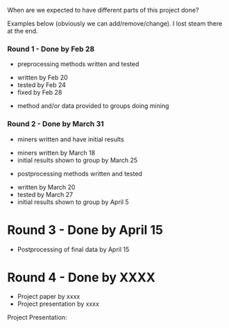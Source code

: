 When are we expected to have different parts of this project done?

Examples below (obviously we can add/remove/change).  I lost steam there at the end.


### Round 1 - Done by Feb 28
- preprocessing methods written and tested
* written by Feb 20
* tested by Feb 24
* fixed by Feb 28
- method and/or data provided to groups doing mining

### Round 2 - Done by March 31
- miners written and have initial results
* miners written by March 18
* initial results shown to group by March 25
- postprocessing methods written and tested
* written by March 20
* tested by March 27
* initial results shown to group by April 5

# Round 3 - Done by April 15
- Postprocessing of final data by April 15

# Round 4 - Done by XXXX
- Project paper by xxxx
- Project presentation by xxxx


Project Presentation: 
